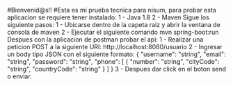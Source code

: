 #Bienvenid@s!!
#Esta es mi prueba tecnica para nisum, para probar esta aplicacion se requiere tener instalado:
    1 - Java 1.8
    2 - Maven
Sigue los siguiente pasos:
    1 - Ubicarse dentro de la capeta raiz y abrir la ventana de consola de maven
    2 - Ejecutar el siguiente comando mvn spring-boot:run
Despues con la aplicacion de postman probar el api:
    1 - Realizar una peticion POST a la siguiente URI: http://localhost:8080/usuario
    2 - Ingresar un body tipo JSON con el siguiente formato:
        {
            "username": "string",
            "email": "string",
            "password": "string",
            "phone": [
                {
                    "number": "string",
                    "cityCode": "string",
                    "countryCode": "string"
                }
            ]
        }
     3 - Despues dar click en el boton send o enviar.
